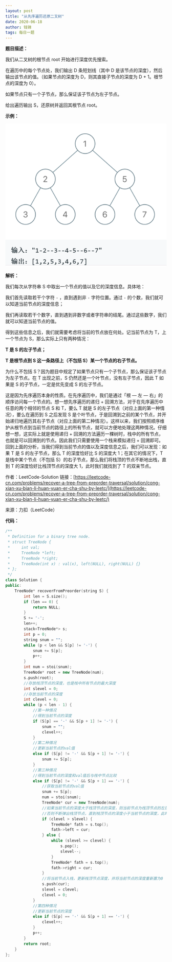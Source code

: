 ```yaml
---
layout: post
title: "从先序遍历还原二叉树"
date: 2020-06-18
author: 钱锦
tags: 每日一题
---
```


**题目描述：**

我们从二叉树的根节点 root 开始进行深度优先搜索。

在遍历中的每个节点处，我们输出 D 条短划线（其中 D 是该节点的深度），然后输出该节点的值。（如果节点的深度为 D，则其直接子节点的深度为 D + 1。根节点的深度为 0）。

如果节点只有一个子节点，那么保证该子节点为左子节点。

给出遍历输出 S，还原树并返回其根节点 root。

**示例：**

![示例](/assets/img/20200618_01.png "示例")

**解析：**

我们每次从字符串 S 中取出一个节点的值以及它的深度信息。具体地：


我们首先读取若干个字符 <code>-</code> ，直到遇到非 <code>-</code> 字符位置。通过 <code>-</code> 的个数，我们就可以知道当前节点的深度信息；


我们再读取若干个数字，直到遇到非数字或者字符串的结尾。通过这些数字，我们就可以知道当前节点的值。


得到这些信息之后，我们就需要考虑将当前的节点放在何处。记当前节点为 T，上一个节点为 S，那么实际上只有两种情况：


**T 是 S 的左子节点；**


**T 是根节点到 S 这一条路径上（不包括 S）某一个节点的右子节点。**

为什么不包括 S？因为题目中规定了如果节点只有一个子节点，那么保证该子节点为左子节点。在 T 出现之前，S 仍然还是一个叶节点，没有左子节点，因此 T 如果是 S 的子节点，一定是优先变成 S 的左子节点。



这是因为先序遍历本身的性质。在先序遍历中，我们是通过「根 — 左 — 右」的顺序访问每一个节点的。想一想先序遍历的递归 + 回溯方法，对于在先序遍历中任意的两个相邻的节点 S 和 T，要么 T 就是 S 的左子节点（对应上面的第一种情况），要么在遍历到 S 之后发现 S 是个叶节点，于是回溯到之前的某个节点，并开始递归地遍历其右子节点（对应上面的第二种情况）。这样以来，我们按照顺序维护从根节点到当前节点的路径上的所有节点，就可以方便地处理这两种情况。仔细想一想，这实际上就是使用递归 + 回溯的方法遍历一棵树时，栈中的所有节点，也就是可以回溯到的节点。因此我们只需要使用一个栈来模拟递归 + 回溯即可。
回到上面的分析，当我们得到当前节点的值以及深度信息之后，我们可以发现：如果 T 是 S 的左子节点，那么 T 的深度恰好比 S 的深度大 1；在其它的情况下，T 是栈中某个节点（不包括 S）的右子节点，那么我们将栈顶的节点不断地出栈，直到 T 的深度恰好比栈顶节点的深度大 1，此时我们就找到了 T 的双亲节点。

作者：LeetCode-Solution
链接：[https://leetcode-cn.com/problems/recover-a-tree-from-preorder-traversal/solution/cong-xian-xu-bian-li-huan-yuan-er-cha-shu-by-leetc/](https://leetcode-cn.com/problems/recover-a-tree-from-preorder-traversal/solution/cong-xian-xu-bian-li-huan-yuan-er-cha-shu-by-leetc/)

来源：力扣（LeetCode）

**代码：**

```cpp
/**
 * Definition for a binary tree node.
 * struct TreeNode {
 *     int val;
 *     TreeNode *left;
 *     TreeNode *right;
 *     TreeNode(int x) : val(x), left(NULL), right(NULL) {}
 * };
 */
class Solution {
public:
    TreeNode* recoverFromPreorder(string S) {
        int len = S.size();
        if (len == 0) {
            return NULL;
        }
        S += '-';
        len++;
        stack<TreeNode*> s;
        int p = 0;
        string snum = "";
        while (p < len && S[p] != '-') {
            snum += S[p];
            p++;
        }
        int num = stoi(snum);
        TreeNode* root = new TreeNode(num);
        s.push(root);
        //存放栈顶节点的深度，也是栈中所有节点的最大深度
        int slevel = 0;
        //存放当前节点的深度
        int clevel = 0;
        while (p < len - 1) {
            //第一种情况
            //得到当前节点的深度
            if (S[p] == '-' && S[p + 1] != '-') {
                snum = "";
                clevel++;
            }
            //第二种情况
            //更新当前节点的val值
            else if (S[p] != '-' && S[p + 1] != '-') {
                snum += S[p];
            }
            //第三种情况
            //得到当前节点的深度和val值后与栈中节点比较 
            else if (S[p] != '-' && S[p + 1] == '-') {
                //获取当前节点的val值
                snum += S[p];
                num = stoi(snum);
                TreeNode* cur = new TreeNode(num);
                //如果当前节点的深度大于栈顶节点的深度，则当前节点为栈顶节点的左孩子
                //否则不断弹出栈顶节点，直到栈顶节点的深度小于当前节点的深度，此时，当前节点是栈顶节点的右孩子
                if (clevel > slevel) {
                    TreeNode* fath = s.top();
                    fath->left = cur;
                } else {
                    while (slevel >= clevel) {
                        s.pop();
                        slevel--;
                    }
                    TreeNode* fath = s.top();
                    fath->right = cur;
                }
                //将当前节点入栈，更新栈顶节点深度，并将当前节点的深度重新置为0
                s.push(cur);
                slevel = clevel;
                clevel = 0;
            }
            //第四种情况
            //更新当前节点的深度
            else if (S[p] == '-' && S[p + 1] == '-') {
                clevel++;
            }
            p++;
        }
        return root;
    }
};
```